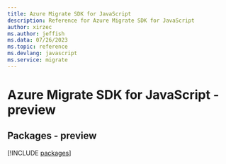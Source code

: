 ```yaml
---
title: Azure Migrate SDK for JavaScript
description: Reference for Azure Migrate SDK for JavaScript
author: xirzec
ms.author: jeffish
ms.data: 07/26/2023
ms.topic: reference
ms.devlang: javascript
ms.service: migrate
---
```

# Azure Migrate SDK for JavaScript - preview
## Packages - preview
[!INCLUDE [packages](migrate-index.md)]